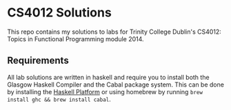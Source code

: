 CS4012 Solutions
================

This repo contains my solutions to labs for Trinity College Dublin's CS4012: Topics in Functional Programming
module 2014.

## Requirements

All lab solutions are written in haskell and require you to install both the Glasgow Haskell Compiler and the Cabal package system. This can be done by installing the [Haskell Platform](https://www.haskell.org/platform/) or using homebrew by running ```brew install ghc && brew install cabal```.
